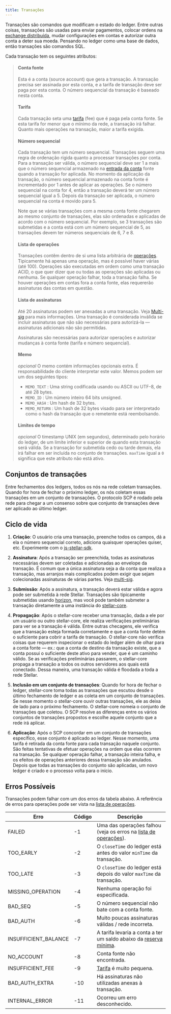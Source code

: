```yaml
---
title: Transações
---
```


Transações são comandos que modificam o estado do ledger. Entre outras coisas, transações são usadas para enviar pagamentos, colocar
ordens na [exchange distribuída](./exchange.md), mudar configurações em contas e autorizar outra conta a deter sua
moeda. Pensando no ledger como uma base de dados, então transações são comandos SQL.


Cada transação tem os seguintes atributos:
> #### Conta fonte
> Esta é a conta (source account) que gera a transação. A transação precisa ser assinada por esta conta, e a tarifa de transação deve ser paga por esta conta. O número sequencial da transação é baseado nesta conta.
>
> #### Tarifa
> Cada transação seta uma [tarifa](./fees.md#transaction-fee) (fee) que é paga pela conta fonte. Se esta tarifa for menor que o mínimo da rede, a transação irá falhar. Quanto mais operações na transação, maior a tarifa exigida.
>
> #### Número sequencial
> Cada transação tem um número sequencial. Transações seguem uma regra de ordenação rígida quanto a processar transações por conta. Para a transação ser válida, o número sequencial deve ser 1 a mais que o número sequencial armazenado na [entrada da conta](./accounts.md) fonte quando a transação for aplicada. No momento da aplicação da transação, o número sequencial armazenado na conta fonte é incrementado por 1 antes de aplicar as operações. Se o número sequencial na conta for 4, então a transação deverá ter um número sequencial igual a 5. Depois da transação ser aplicada, o número sequencial na conta é movido para 5.
>
> Note que se várias transações com a mesma conta fonte chegarem ao mesmo conjunto de transações, elas são ordenadas e aplicadas de acordo com o número sequencial. Por exemplo, se 3 transações são submetidas e a conta está com um número sequencial de 5, as transações devem ter números sequenciais de 6, 7 e 8.
>
> #### Lista de operações
> Transações contêm dentro de si uma lista arbitrária de [operações](./operations.md). Tipicamente há apenas uma operação, mas é possível haver várias (até 100). Operações são executadas em ordem como uma transação ACID, o que quer dizer que ou todas as operações são aplicadas ou nenhuma. Se qualquer operação falhar, toda a transação falha. Se houver operações em contas fora a conta fonte, elas requererão assinaturas das contas em questão.
>
> #### Lista de assinaturas
> Até 20 assinaturas podem ser anexadas a uma transação. Veja [Multi-sig](./multi-sig.md) para mais informações. Uma transação é considerada inválida se incluir assinaturas que não são necessárias para autorizá-la — assinaturas adicionais não são permitidas.
>
> Assinaturas são necessárias para autorizar operações e autorizar mudanças à conta fonte (tarifa e número sequencial).
>
> #### Memo
> *opcional* O memo contém informações opcionais extra. É responsabilidade do cliente interpretar este valor. Memos podem ser um dos seguintes tipos:
>   - `MEMO_TEXT` : Uma string codificada usando ou ASCII ou UTF-8, de até 28 bytes.
>   - `MEMO_ID` :  Um número inteiro 64 bits unsigned.
>   - `MEMO_HASH` : Um hash de 32 bytes.
>   - `MEMO_RETURN` : Um hash de 32 bytes visado para ser interpretado como o hash da transação que o remetente está reembolsando.
>
> #### Limites de tempo
> *opcional* O timestamp UNIX (em segundos), determinado pelo horário do ledger, de um limite inferior e superior de quando esta transação será válida. Se a transação for submetida cedo ou tarde demais, ela irá falhar em ser incluída no conjunto de transações. `maxTime` igual a `0` significa que este atributo não está ativo.

## Conjuntos de transações

Entre fechamentos dos ledgers, todos os nós na rede coletam transações. Quando for hora de fechar o próximo ledger, os nós coletam essas transações em um conjunto de transações. O protocolo SCP é rodado pela rede para chegar a um consenso sobre que conjunto de transações deve ser aplicado ao último ledger.

## Ciclo de vida

1. **Criação**: O usuário cria uma transação, preenche todos os campos, dá a ela o número sequencial correto, adiciona quaisquer operações quiser, etc. Experimente com o [js-stellar-sdk](https://www.stellar.org/developers/js-stellar-sdk/learn/).

2. **Assinatura**: Após a transação ser preenchida, todas as assinaturas necessárias devem ser coletadas e adicionadas ao envelope da transação. É comum que a única assinatura seja a da conta que realiza a transação, mas arranjos mais complicados podem exigir que sejam colecionadas assinaturas de várias partes. Veja [multi-sig](./multi-sig.md).

3. **Submissão**: Após a assinatura, a transação deverá estar válida e agora pode ser submetida à rede Stellar. Transações são tipicamente submetidas usando [horizon](https://www.stellar.org/developers/horizon/reference/transactions-create.html), mas você pode também submeter a transação diretamente a uma instância do [stellar-core](https://github.com/stellar/stellar-core).

4. **Propagação**: Após o stellar-core receber uma transação, dada a ele por um usuário ou outro stellar-core, ele realiza verificações preliminárias para ver se a transação é válida. Entre outras checagens, ele verifica que a transação esteja formada corretamente e que a conta fonte detém o suficiente para cobrir a tarifa de transação. O stellar-core não verifica coisas que requerem inspecionar o estado do ledger além de olhar para a conta fonte — ex.: que a conta de destino da transação existe, que a conta possui o suficiente deste ativo para vender, que é um caminho válido.
Se as verificações preliminárias passarem, o stellar-core propaga a transação a todos os outros servidores aos quais está conectado. Dessa maneira, uma transação válida é floodada a toda a rede Stellar.

5. **Inclusão em um conjunto de transações**: Quando for hora de fechar o ledger, stellar-core toma todas as transações que escutou desde o último fechamento de ledger e as coleta em um conjunto de transações. Se nesse momento o stellar-core ouvir outras transações, ele as deixa de lado para o próximo fechamento.
O stellar-core nomeia o conjunto de transações que coletou. O SCP resolve as diferenças entre os vários conjuntos de transações propostos e escolhe aquele conjunto que a rede irá aplicar.

6. **Aplicação**: Após o SCP concordar em um conjunto de transações específico, esse conjunto é aplicado ao ledger. Nesse momento, uma tarifa é retirada da conta fonte para cada transação naquele conjunto. São feitas tentativas de efetuar operações na ordem que elas ocorrem na transação. Se qualquer operação falhar, a transação inteira falha, e os efeitos de operações anteriores dessa transação são anulados. Depois que todas as transações do conjunto são aplicadas, um novo ledger é criado e o processo volta para o início.

## Erros Possíveis

Transações podem falhar com um dos erros da tabela abaixo. A referência de erros para operações pode ser vista na [lista de operações](./list-of-operations.md).

|Erro| Código| Descrição|
| --- | --- | --- |
|FAILED| -1| Uma das operações falhou (veja os erros na [lista de operações](./list-of-operations.md)).|
|TOO_EARLY| -2| O `closeTime` do ledger está antes do valor `minTime` da transação.|
|TOO_LATE| -3| O `closeTime` do ledger está depois do valor `maxTime` da transação.|
|MISSING_OPERATION| -4| Nenhuma operação foi especificada.|
|BAD_SEQ| -5| O número sequencial não bate com a conta fonte.|
|BAD_AUTH| -6| Muito poucas assinaturas válidas / rede incorreta.|
|INSUFFICIENT_BALANCE| -7| A tarifa levaria a conta a ter um saldo abaixo da [reserva mínima](./fees.md).|
|NO_ACCOUNT| -8| Conta fonte não encontrada.|
|INSUFFICIENT_FEE| -9| [Tarifa](./fees.md) é muito pequena.|
|BAD_AUTH_EXTRA| -10| Há assinaturas não utilizadas anexas à transação.|
|INTERNAL_ERROR| -11| Ocorreu um erro desconhecido.|
